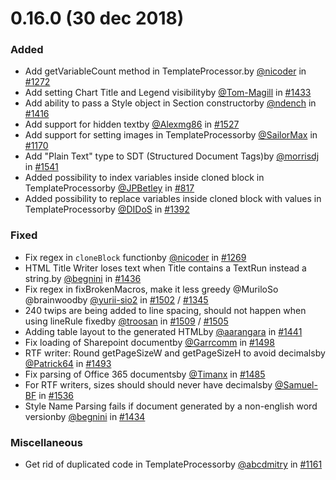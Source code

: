 # 0.16.0 (30 dec 2018)

### Added
- Add getVariableCount method in TemplateProcessor.by [@nicoder](https://github.com/nicoder) in [#1272](https://github.com/PHPOffice/PHPWord/pull/1272)
- Add setting Chart Title and Legend visibilityby [@Tom-Magill](https://github.com/Tom-Magill) in [#1433](https://github.com/PHPOffice/PHPWord/pull/1433)
- Add ability to pass a Style object in Section constructorby [@ndench](https://github.com/ndench) in [#1416](https://github.com/PHPOffice/PHPWord/pull/1416)
- Add support for hidden textby [@Alexmg86](https://github.com/Alexmg86) in [#1527](https://github.com/PHPOffice/PHPWord/pull/1527)
- Add support for setting images in TemplateProcessorby [@SailorMax](https://github.com/SailorMax) in [#1170](https://github.com/PHPOffice/PHPWord/pull/1170)
- Add "Plain Text" type to SDT (Structured Document Tags)by [@morrisdj](https://github.com/morrisdj) in [#1541](https://github.com/PHPOffice/PHPWord/pull/1541)
- Added possibility to index variables inside cloned block in TemplateProcessorby [@JPBetley](https://github.com/JPBetley) in [#817](https://github.com/PHPOffice/PHPWord/pull/817)
- Added possibility to replace variables inside cloned block with values in TemplateProcessorby [@DIDoS](https://github.com/DIDoS) in [#1392](https://github.com/PHPOffice/PHPWord/pull/1392)

### Fixed
- Fix regex in `cloneBlock` functionby [@nicoder](https://github.com/nicoder) in [#1269](https://github.com/PHPOffice/PHPWord/pull/1269)
- HTML Title Writer loses text when Title contains a TextRun instead a string.by [@begnini](https://github.com/begnini) in [#1436](https://github.com/PHPOffice/PHPWord/pull/1436)
- Fix regex in fixBrokenMacros, make it less greedy @MuriloSo @brainwoodby [@yurii-sio2](https://github.com/yurii-sio2) in [#1502](https://github.com/PHPOffice/PHPWord/pull/1502) / [#1345](https://github.com/PHPOffice/PHPWord/pull/1345)
- 240 twips are being added to line spacing, should not happen when using lineRule fixedby [@troosan](https://github.com/troosan) in [#1509](https://github.com/PHPOffice/PHPWord/pull/1509) / [#1505](https://github.com/PHPOffice/PHPWord/pull/1505)
- Adding table layout to the generated HTMLby [@aarangara](https://github.com/aarangara) in [#1441](https://github.com/PHPOffice/PHPWord/pull/1441)
- Fix loading of Sharepoint documentby [@Garrcomm](https://github.com/Garrcomm) in [#1498](https://github.com/PHPOffice/PHPWord/pull/1498)
- RTF writer: Round getPageSizeW and getPageSizeH to avoid decimalsby [@Patrick64](https://github.com/Patrick64) in [#1493](https://github.com/PHPOffice/PHPWord/pull/1493)
- Fix parsing of Office 365 documentsby [@Timanx](https://github.com/Timanx) in [#1485](https://github.com/PHPOffice/PHPWord/pull/1485)
- For RTF writers, sizes should should never have decimalsby [@Samuel-BF](https://github.com/Samuel-BF) in [#1536](https://github.com/PHPOffice/PHPWord/pull/1536)
- Style Name Parsing fails if document generated by a non-english word versionby [@begnini](https://github.com/begnini) in [#1434](https://github.com/PHPOffice/PHPWord/pull/1434)

### Miscellaneous
- Get rid of duplicated code in TemplateProcessorby [@abcdmitry](https://github.com/abcdmitry) in [#1161](https://github.com/PHPOffice/PHPWord/pull/1161)

